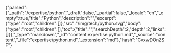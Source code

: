 {"parsed":{"_path":"/expertise/python","_draft":false,"_partial":false,"_locale":"en","_empty":true,"title":"Python","description":"","excerpt":{"type":"root","children":[]},"src":"/img/tech/python.svg","body":{"type":"root","children":[],"toc":{"title":"","searchDepth":2,"depth":2,"links":[]}},"_type":"markdown","_id":"content:expertise:python.md","_source":"content","_file":"expertise/python.md","_extension":"md"},"hash":"CvxwDOnZSF"}
